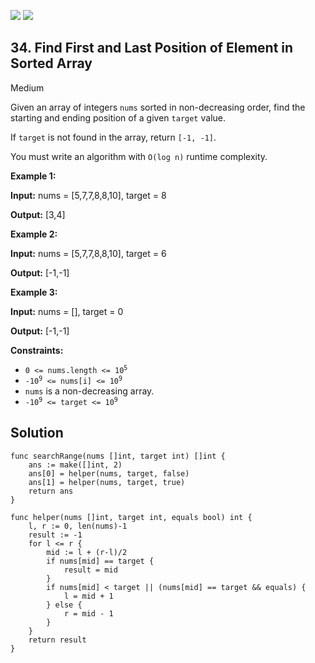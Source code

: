 [![](https://img.shields.io/github/stars/javadev/LeetCode-in-All?label=Stars&style=flat-square)](https://github.com/javadev/LeetCode-in-All)
[![](https://img.shields.io/github/forks/javadev/LeetCode-in-All?label=Fork%20me%20on%20GitHub%20&style=flat-square)](https://github.com/javadev/LeetCode-in-All/fork)

## 34\. Find First and Last Position of Element in Sorted Array

Medium

Given an array of integers `nums` sorted in non-decreasing order, find the starting and ending position of a given `target` value.

If `target` is not found in the array, return `[-1, -1]`.

You must write an algorithm with `O(log n)` runtime complexity.

**Example 1:**

**Input:** nums = [5,7,7,8,8,10], target = 8

**Output:** [3,4] 

**Example 2:**

**Input:** nums = [5,7,7,8,8,10], target = 6

**Output:** [-1,-1] 

**Example 3:**

**Input:** nums = [], target = 0

**Output:** [-1,-1] 

**Constraints:**

*   <code>0 <= nums.length <= 10<sup>5</sup></code>
*   <code>-10<sup>9</sup> <= nums[i] <= 10<sup>9</sup></code>
*   `nums` is a non-decreasing array.
*   <code>-10<sup>9</sup> <= target <= 10<sup>9</sup></code>

## Solution

```golang
func searchRange(nums []int, target int) []int {
	ans := make([]int, 2)
	ans[0] = helper(nums, target, false)
	ans[1] = helper(nums, target, true)
	return ans
}

func helper(nums []int, target int, equals bool) int {
	l, r := 0, len(nums)-1
	result := -1
	for l <= r {
		mid := l + (r-l)/2
		if nums[mid] == target {
			result = mid
		}
		if nums[mid] < target || (nums[mid] == target && equals) {
			l = mid + 1
		} else {
			r = mid - 1
		}
	}
	return result
}
```